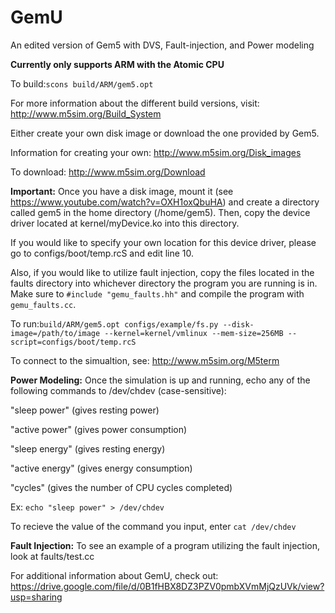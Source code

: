 GemU
====

An edited version of Gem5 with DVS, Fault-injection, and Power modeling

**Currently only supports ARM with the Atomic CPU**

To build:```scons build/ARM/gem5.opt```

For more information about the different build versions, visit: http://www.m5sim.org/Build_System

Either create your own disk image or download the one provided by Gem5. 

Information for creating your own: http://www.m5sim.org/Disk_images

To download: http://www.m5sim.org/Download

**Important:**
Once you have a disk image, mount it (see https://www.youtube.com/watch?v=OXH1oxQbuHA) and create a directory called gem5 in the home directory (/home/gem5). Then, copy the device driver located at kernel/myDevice.ko into this directory. 

  If you would like to specify your own location for this device driver, please go to configs/boot/temp.rcS and edit line 10.
  
  Also, if you would like to utilize fault injection, copy the files located in the faults directory into whichever directory the program you are running is in. Make sure to ```#include "gemu_faults.hh"``` and compile the program with ```gemu_faults.cc```.

To run:```build/ARM/gem5.opt configs/example/fs.py --disk-image=/path/to/image --kernel=kernel/vmlinux --mem-size=256MB --script=configs/boot/temp.rcS```

To connect to the simualtion, see: http://www.m5sim.org/M5term

**Power Modeling:**
Once the simulation is up and running, echo any of the following commands to /dev/chdev (case-sensitive):

"sleep power" (gives resting power)

"active power" (gives power consumption)

"sleep energy" (gives resting energy)

"active energy" (gives energy consumption) 

"cycles" (gives the number of CPU cycles completed)

Ex: ```echo "sleep power" > /dev/chdev```

To recieve the value of the command you input, enter ```cat /dev/chdev``` 

**Fault Injection:**
To see an example of a program utilizing the fault injection, look at faults/test.cc

For additional information about GemU, check out: 
  https://drive.google.com/file/d/0B1fHBX8DZ3PZV0pmbXVmMjQzUVk/view?usp=sharing
